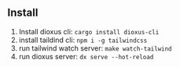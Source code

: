 ## Install
1. Install dioxus cli: `cargo install dioxus-cli`
2. install taildind cli: `npm i -g tailwindcss`
3. run tailwind watch server: `make watch-tailwind`
4. run dioxus server: `dx serve --hot-reload`